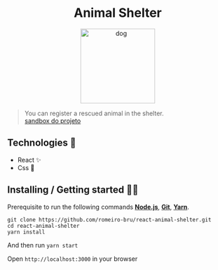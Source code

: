 <h1 align="center">Animal Shelter</h1>

<p  align="center">
<img  src="https://media.giphy.com/media/xT1R9WBeRzL9BS3wxq/giphy.gif"  height="170" alt="dog">
</p>

> You can register a rescued animal in the shelter.
> <br>
> [sandbox do projeto](https://codesandbox.io/s/github/romeiro-bru/react-animal-shelter)

## Technologies :mag_right:
* React :sparkles:
* Css :nail_care:

## Installing / Getting started 👨‍🏭

Prerequisite to run the following commands <strong>[Node.js](https://nodejs.org/en/download/)</strong>, 
                           <strong>[Git](https://git-scm.com/downloads)</strong>, 
                           <strong>[Yarn](https://yarnpkg.com/)</strong>.
<br>
```
git clone https://github.com/romeiro-bru/react-animal-shelter.git
cd react-animal-shelter
yarn install
```

And then run ```yarn start```

Open ```http://localhost:3000``` in your browser

